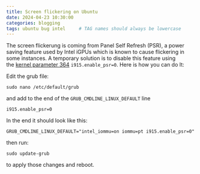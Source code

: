 ```yaml
---
title: Screen flickering on Ubuntu
date: 2024-04-23 10:30:00 
categories: blogging 
tags: ubuntu bug intel     # TAG names should always be lowercase
---
```


The screen flickerung is coming from Panel Self Refresh (PSR), a power saving feature used by Intel iGPUs which is known to cause flickering in some instances. A temporary solution is to disable this feature using the [kernel parameter 364](https://wiki.archlinux.org/title/Kernel_parameter) `i915.enable_psr=0`. Here is how you can do It:

Edit the grub file:

```shell 
sudo nano /etc/default/grub
```

and add  to the end of the `GRUB_CMDLINE_LINUX_DEFAULT` line

```shell
i915.enable_psr=0
```

In the end it should look like this:

```shell
GRUB_CMDLINE_LINUX_DEFAULT="intel_iommu=on iommu=pt i915.enable_psr=0"
```

then run:

```shell
sudo update-grub
```

to apply those changes and reboot.
